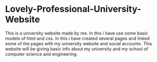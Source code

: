 # Lovely-Professional-University-Website
This is a university website made by me. In this i have use some basic models of html and css. 
In this i have created several pages and linked some of the pages with my university website and social accounts.
This website will be giving basic info about my university and my school of computer science and engineering.
